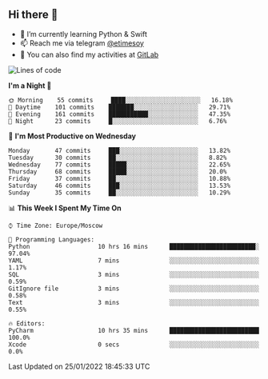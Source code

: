 ## Hi there 👋
- 🌱 I’m currently learning Python & Swift
- 📫 Reach me via telegram [@etimesoy](https://t.me/etimesoy/)
- 🦊 You can also find my activities at [GitLab](https://gitlab.com/etimesoy)

<!--START_SECTION:waka-->
![Lines of code](https://img.shields.io/badge/From%20Hello%20World%20I%27ve%20Written-182%20Thousand%20lines%20of%20code-blue)

**I'm a Night 🦉** 

```text
🌞 Morning    55 commits     ████░░░░░░░░░░░░░░░░░░░░░   16.18% 
🌆 Daytime    101 commits    ███████░░░░░░░░░░░░░░░░░░   29.71% 
🌃 Evening    161 commits    ███████████░░░░░░░░░░░░░░   47.35% 
🌙 Night      23 commits     █░░░░░░░░░░░░░░░░░░░░░░░░   6.76%

```
📅 **I'm Most Productive on Wednesday** 

```text
Monday       47 commits     ███░░░░░░░░░░░░░░░░░░░░░░   13.82% 
Tuesday      30 commits     ██░░░░░░░░░░░░░░░░░░░░░░░   8.82% 
Wednesday    77 commits     █████░░░░░░░░░░░░░░░░░░░░   22.65% 
Thursday     68 commits     █████░░░░░░░░░░░░░░░░░░░░   20.0% 
Friday       37 commits     ██░░░░░░░░░░░░░░░░░░░░░░░   10.88% 
Saturday     46 commits     ███░░░░░░░░░░░░░░░░░░░░░░   13.53% 
Sunday       35 commits     ██░░░░░░░░░░░░░░░░░░░░░░░   10.29%

```


📊 **This Week I Spent My Time On** 

```text
⌚︎ Time Zone: Europe/Moscow

💬 Programming Languages: 
Python                   10 hrs 16 mins      ████████████████████████░   97.04% 
YAML                     7 mins              ░░░░░░░░░░░░░░░░░░░░░░░░░   1.17% 
SQL                      3 mins              ░░░░░░░░░░░░░░░░░░░░░░░░░   0.59% 
GitIgnore file           3 mins              ░░░░░░░░░░░░░░░░░░░░░░░░░   0.58% 
Text                     3 mins              ░░░░░░░░░░░░░░░░░░░░░░░░░   0.55%

🔥 Editors: 
PyCharm                  10 hrs 35 mins      █████████████████████████   100.0% 
Xcode                    0 secs              ░░░░░░░░░░░░░░░░░░░░░░░░░   0.0%

```


 Last Updated on 25/01/2022 18:45:33 UTC
<!--END_SECTION:waka-->
